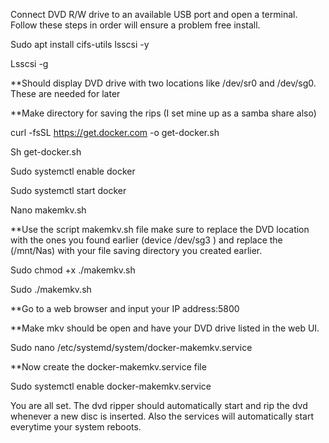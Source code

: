 Connect DVD R/W drive to an available USB port and open a terminal. Follow these steps in order will ensure a problem free install. 


Sudo apt install cifs-utils lsscsi -y 

Lsscsi -g

**Should display DVD drive with two locations like /dev/sr0  and /dev/sg0.  These are needed for later

**Make directory for saving the rips (I set mine up as a samba share also) 

curl -fsSL https://get.docker.com -o get-docker.sh 

Sh get-docker.sh 

Sudo systemctl enable docker 

Sudo systemctl start docker 

Nano makemkv.sh 

**Use the script makemkv.sh file make sure to replace the DVD location with the ones you found earlier (device /dev/sg3 \) and replace the (/mnt/Nas) with your file saving directory you created earlier. 

Sudo chmod +x ./makemkv.sh 

Sudo ./makemkv.sh 

**Go to a web browser and input your IP address:5800 

**Make mkv should be open and have your DVD drive listed in the web UI. 

Sudo nano /etc/systemd/system/docker-makemkv.service 

**Now create the docker-makemkv.service file

Sudo systemctl enable docker-makemkv.service 

You are all set. The dvd ripper should automatically start and rip the dvd whenever a new disc is inserted. Also the services will automatically start everytime your system reboots.
